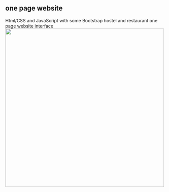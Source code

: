 ## one page website
Html/CSS and JavaScript with some Bootstrap hostel and restaurant one page website interface
<br>
<img src="https://i.ibb.co/gyPqHhv/2021-07-25-20-32-localhost.png" width="500px">
